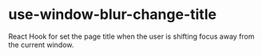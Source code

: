 # use-window-blur-change-title

React Hook for set the page title when the user is shifting focus away from the current window.
